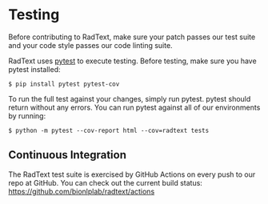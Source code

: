 # Testing

Before contributing to RadText, make sure your patch passes our test suite
and your code style passes our code linting suite.

RadText uses [pytest](https://docs.pytest.org) to execute testing.
Before testing, make sure you have pytest installed:

```shell
$ pip install pytest pytest-cov
```

To run the full test against your changes, simply run pytest. pytest
should return without any errors. You can run pytest against all of our
environments by running:

```shell
$ python -m pytest --cov-report html --cov=radtext tests
```


## Continuous Integration

The RadText test suite is exercised by GitHub Actions on every push to our repo
at GitHub. You can check out the current build status:
<https://github.com/bionlplab/radtext/actions>
